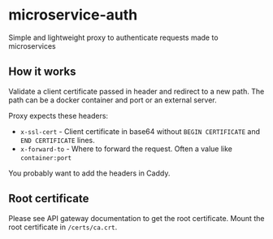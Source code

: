 
# microservice-auth

Simple and lightweight proxy to authenticate requests made to microservices

## How it works

Validate a client certificate passed in header and redirect to a new path. The path can be a docker container and port or an external server.

Proxy expects these headers:
* `x-ssl-cert` - Client certificate in base64 without `BEGIN CERTIFICATE` and `END CERTIFICATE` lines.
* `x-forward-to` - Where to forward the request. Often a value like `container:port`

You probably want to add the headers in Caddy.


## Root certificate

Please see API gateway documentation to get the root certificate. Mount the root certificate in `/certs/ca.crt`.
